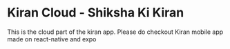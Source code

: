 # Kiran Cloud - Shiksha Ki Kiran
This is the cloud part of the kiran app. Please do checkout Kiran mobile app made on react-native and expo
